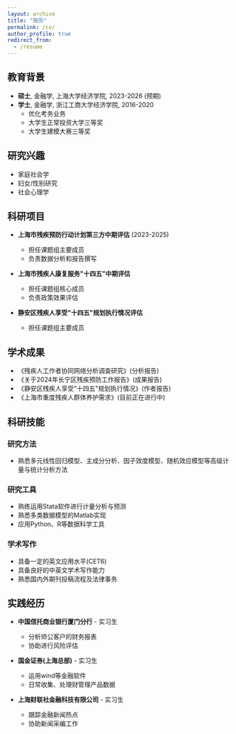 ```yaml
---
layout: archive
title: "简历"
permalink: /cv/
author_profile: true
redirect_from:
  - /resume
---
```


## 教育背景

* **硕士**, 金融学, 上海大学经济学院, 2023-2026 (预期)
* **学士**, 金融学, 浙江工商大学经济学院, 2016-2020
  * 优化考务业务
  * 大学生正常投资大学三等奖
  * 大学生建模大赛三等奖

## 研究兴趣

* 家庭社会学
* 妇女/性别研究
* 社会心理学

## 科研项目

* **上海市残疾预防行动计划第三方中期评估** (2023-2025)
  * 担任课题组主要成员
  * 负责数据分析和报告撰写

* **上海市残疾人康复服务"十四五"中期评估**
  * 担任课题组核心成员
  * 负责政策效果评估

* **静安区残疾人享受"十四五"规划执行情况评估**
  * 担任课题组主要成员

## 学术成果

* 《残疾人工作者协同网络分析调查研究》(分析报告)
* 《关于2024年长宁区残疾预防工作报告》(成果报告)
* 《静安区残疾人享受"十四五"规划执行情况》(作者报告)
* 《上海市重度残疾人群体养护需求》(目前正在进行中)

## 科研技能

### 研究方法
* 熟悉多元线性回归模型、主成分分析、因子效度模型、随机效应模型等高级计量与统计分析方法

### 研究工具
* 熟练运用Stata软件进行计量分析与预测
* 熟悉多类数据模型的Matlab实现
* 应用Python、R等数据科学工具

### 学术写作
* 具备一定的英文应用水平(CET6)
* 具备良好的中英文学术写作能力
* 熟悉国内外期刊投稿流程及法律事务

## 实践经历

* **中国信托商业银行厦门分行** - 实习生
  * 分析师公客户的财务报表
  * 协助进行风险评估

* **国金证券(上海总部)** - 实习生
  * 运用wind等金融软件
  * 日常收集、处理财管理产品数据

* **上海财联社金融科技有限公司** - 实习生
  * 跟踪金融新闻热点
  * 协助新闻采编工作
